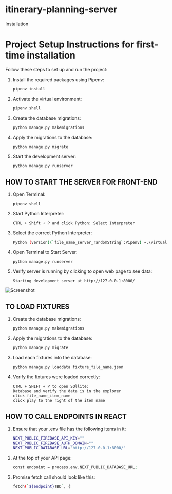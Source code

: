 # itinerary-planning-server


Installation


# Project Setup Instructions for first-time installation

Follow these steps to set up and run the project:

1. Install the required packages using Pipenv:
    ```sh
    pipenv install
    ```

2. Activate the virtual environment:
    ```sh
    pipenv shell
    ```

3. Create the database migrations:
    ```sh
    python manage.py makemigrations
    ```

4. Apply the migrations to the database:
    ```sh
    python manage.py migrate
    ```

5. Start the development server:
    ```sh
    python manage.py runserver
    ```


## HOW TO START THE SERVER FOR FRONT-END
1. Open Terminal:
    ```sh
    pipenv shell
    ```

2. Start Python Interpreter:
    ```sh
    CTRL + Shift + P and click Python: Select Interpreter
    ```    

3. Select the correct Python Interpreter:
    ```sh
    Python (version)(`file_name_server_randomString`:Pipenv) ~.\virtualenvs\sec...
    ```  

4. Open Terminal to Start Server:
    ```sh
    python manage.py runserver
    ```      

5. Verify server is running by clicking to open web page to see data:
    ```sh
    Starting development server at http://127.0.0.1:8000/
    ```
  ![Screenshot](assets/api_root.png "Screenshot 2024-07-15 192448")


## TO LOAD FIXTURES
1. Create the database migrations:
    ```sh
    python manage.py makemigrations
    ```

2. Apply the migrations to the database:
    ```sh
    python manage.py migrate
    ```

3. Load each fixtures into the database:
    ```sh
    python manage.py loaddata fixture_file_name.json
    ```

4. Verify the fixtures were loaded correctly:
    ``` sh
    CTRL + SHIFT + P to open SQllite:
    Database and verify the data is in the explorer
    click file_name_item_name
    click play to the right of the item name
    ```

## HOW TO CALL ENDPOINTS IN REACT
1. Ensure that your .env file has the following items in it:
    ```sh
    NEXT_PUBLIC_FIREBASE_API_KEY=""
    NEXT_PUBLIC_FIREBASE_AUTH_DOMAIN=""
    NEXT_PUBLIC_DATABASE_URL="http://127.0.0.1:8000/"
    ```

2. At the top of your API page:
    ```sh
    const endpoint = process.env.NEXT_PUBLIC_DATABASE_URL;
    ```

3. Promise fetch call should look like this:
    ```sh
    fetch(`${endpoint}TBD`, {
    ```      




 

